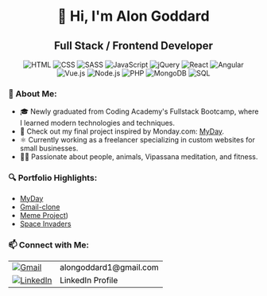 <h1 align="center">👋 Hi, I'm Alon Goddard</h1>
<h2 align="center">Full Stack / Frontend Developer</h2>

<p align="center">
  <img src="https://img.icons8.com/color/48/000000/html-5.png" alt="HTML"/>
  <img src="https://img.icons8.com/color/48/000000/css3.png" alt="CSS"/>
  <img src="https://img.icons8.com/color/48/000000/sass.png" alt="SASS"/>
  <img src="https://img.icons8.com/color/48/000000/javascript.png" alt="JavaScript"/>
  <img src="https://img.icons8.com/ios-filled/50/4a90e2/jquery.png" alt="jQuery"/>
  <img src="https://img.icons8.com/plasticine/48/000000/react.png" alt="React"/>
  <img src="https://img.icons8.com/color/48/000000/angularjs.png" alt="Angular"/>
  <img src="https://img.icons8.com/color/48/000000/vue-js.png" alt="Vue.js"/>
  <img src="https://img.icons8.com/color/48/000000/nodejs.png" alt="Node.js"/>
  <img src="https://img.icons8.com/officel/48/000000/php-logo.png" alt="PHP"/>
  <img src="https://img.icons8.com/color/48/000000/mongodb.png" alt="MongoDB"/>
  <img src="https://img.icons8.com/color/48/000000/sql.png" alt="SQL"/>
</p>

### 🌟 About Me:
- 🎓 Newly graduated from Coding Academy's Fullstack Bootcamp, where I learned modern technologies and techniques.
- 🔗 Check out my final project inspired by Monday.com: [MyDay](url).
- ⚛ Currently working as a freelancer specializing in custom websites for small businesses.
- 🧘‍♂️ Passionate about people, animals, Vipassana meditation, and fitness.

### 🔍 Portfolio Highlights:
- [MyDay]()
- [Gmail-clone](https://alongod.github.io/ALONGOD-Idan-and-Alon-sprint-3-/)
- [Meme Project](https://alongod.github.io/Meme-generator/))
- [Space Invaders](https://alongod.github.io/Space-Invaders/)

### 📫 Connect with Me:
<table>
  <tr>
    <td><a href="mailto:alongoddard1@gmail.com"><img src="https://img.icons8.com/color/48/000000/gmail.png" alt="Gmail" style="vertical-align: middle;" /></a></td>
    <td><a href="mailto:alongoddard1@gmail.com" style="vertical-align: middle; text-decoration: none; color: black;">alongoddard1@gmail.com</a></td>
  </tr>
  <tr>
    <td><a href="https://www.linkedin.com/in/alon-goddard/"><img src="https://img.icons8.com/fluent/48/000000/linkedin.png" alt="LinkedIn" style="vertical-align: middle;" /></a></td>
    <td><a href="https://www.linkedin.com/in/alon-goddard/" style="vertical-align: middle; text-decoration: none; color: black;">LinkedIn Profile</a></td>
  </tr>
</table>
